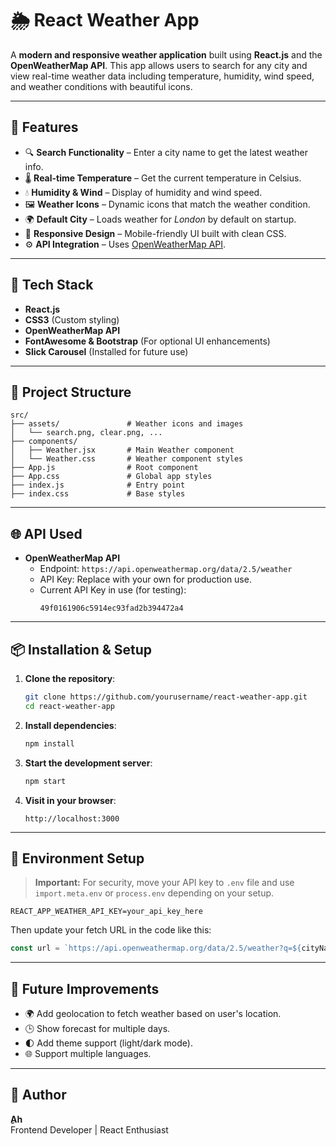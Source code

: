 
# 🌦️ React Weather App

A **modern and responsive weather application** built using **React.js** and the **OpenWeatherMap API**. This app allows users to search for any city and view real-time weather data including temperature, humidity, wind speed, and weather conditions with beautiful icons.

---

## 🚀 Features

- 🔍 **Search Functionality** – Enter a city name to get the latest weather info.
- 🌡️ **Real-time Temperature** – Get the current temperature in Celsius.
- 💧 **Humidity & Wind** – Display of humidity and wind speed.
- 🖼️ **Weather Icons** – Dynamic icons that match the weather condition.
- 🌍 **Default City** – Loads weather for *London* by default on startup.
- 📱 **Responsive Design** – Mobile-friendly UI built with clean CSS.
- ⚙️ **API Integration** – Uses [OpenWeatherMap API](https://openweathermap.org/api).

---

## 🧰 Tech Stack

- **React.js**
- **CSS3** (Custom styling)
- **OpenWeatherMap API**
- **FontAwesome & Bootstrap** (For optional UI enhancements)
- **Slick Carousel** (Installed for future use)

---

## 📂 Project Structure

```
src/
├── assets/               # Weather icons and images
│   └── search.png, clear.png, ...
├── components/
│   ├── Weather.jsx       # Main Weather component
│   └── Weather.css       # Weather component styles
├── App.js                # Root component
├── App.css               # Global app styles
├── index.js              # Entry point
├── index.css             # Base styles
```

---

## 🌐 API Used

- **OpenWeatherMap API**
  - Endpoint: `https://api.openweathermap.org/data/2.5/weather`
  - API Key: Replace with your own for production use.
  - Current API Key in use (for testing):  
    ```
    49f0161906c5914ec93fad2b394472a4
    ```

---

## 📦 Installation & Setup

1. **Clone the repository**:
   ```bash
   git clone https://github.com/yourusername/react-weather-app.git
   cd react-weather-app
   ```

2. **Install dependencies**:
   ```bash
   npm install
   ```

3. **Start the development server**:
   ```bash
   npm start
   ```

4. **Visit in your browser**:
   ```
   http://localhost:3000
   ```

---

## 🔐 Environment Setup

> **Important:** For security, move your API key to `.env` file and use `import.meta.env` or `process.env` depending on your setup.

```env
REACT_APP_WEATHER_API_KEY=your_api_key_here
```

Then update your fetch URL in the code like this:
```js
const url = `https://api.openweathermap.org/data/2.5/weather?q=${cityName}&units=metric&appid=${process.env.REACT_APP_WEATHER_API_KEY}`;
```

---

## 📌 Future Improvements

- 🌍 Add geolocation to fetch weather based on user's location.
- 🕒 Show forecast for multiple days.
- 🌓 Add theme support (light/dark mode).
- 🌐 Support multiple languages.

---

## 🙌 Author

**ِAh**  
Frontend Developer | React Enthusiast  
